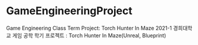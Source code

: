 # GameEngineeringProject
Game Engineering Class Term Project: Torch Hunter In Maze
2021-1 경희대학교 게임 공학 학기 프로젝트 : Torch Hunter In Maze(Unreal, Blueprint)
